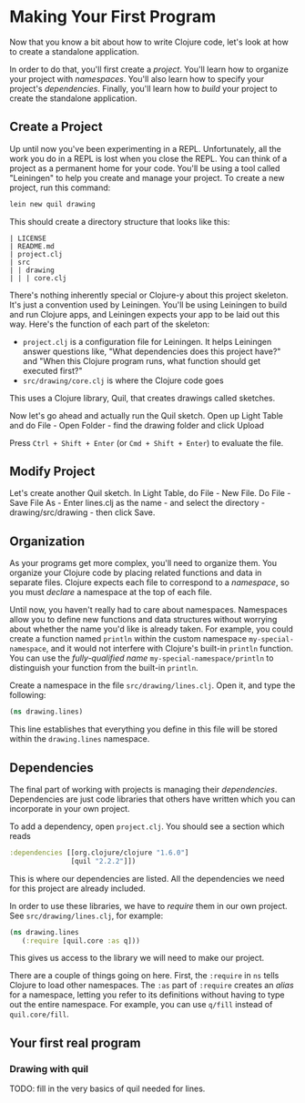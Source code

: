 Making Your First Program
=========================

Now that you know a bit about how to write Clojure code, let's look at how to create a standalone application.

In order to do that, you'll first create a *project*. You'll learn how to organize your project with *namespaces*. You'll also learn how to specify your project's *dependencies*. Finally, you'll learn how to *build* your project to create the standalone application.

## Create a Project

Up until now you've been experimenting in a REPL. Unfortunately, all the work you do in a REPL is lost when you close the REPL. You can think of a project as a permanent home for your code. You'll be using a tool called "Leiningen" to help you create and manage your project. To create a new project, run this command:

```clojure
lein new quil drawing
```

This should create a directory structure that looks like this:

```
| LICENSE
| README.md
| project.clj
| src
| | drawing 
| | | core.clj
```

There's nothing inherently special or Clojure-y about this project skeleton. It's just a convention used by Leiningen. You'll be using Leiningen to build and run Clojure apps, and Leiningen expects your app to be laid out this way. Here's the function of each part of the skeleton:

- `project.clj` is a configuration file for Leiningen. It helps
  Leiningen answer questions like, "What dependencies does this
  project have?" and "When this Clojure program runs, what function
  should get executed first?"
- `src/drawing/core.clj` is where the Clojure code goes

This uses a Clojure library, Quil, that creates drawings called sketches.

Now let's go ahead and actually run the Quil sketch. Open up Light Table and do File - Open Folder - find the drawing folder and click Upload

Press `Ctrl + Shift + Enter` (or `Cmd + Shift + Enter`) to evaluate the file.

## Modify Project

Let's create another Quil sketch. In Light Table, do File - New File. Do File - Save File As - Enter lines.clj as the name - and select the directory - drawing/src/drawing - then click Save. 

## Organization

As your programs get more complex, you'll need to organize them. You organize your Clojure code by placing related functions and data in separate files. Clojure expects each file to correspond to a *namespace*, so you must *declare* a namespace at the top of each file.

Until now, you haven't really had to care about namespaces. Namespaces allow you to define new functions and data structures without worrying about whether the name you'd like is already taken. For example, you could create a function named `println` within the custom namespace `my-special-namespace`, and it would not interfere with Clojure's built-in `println` function. You can use the *fully-qualified name* `my-special-namespace/println` to distinguish your function from the built-in `println`.

Create a namespace in the file `src/drawing/lines.clj`. Open it, and type the following:

```clojure
(ns drawing.lines)
```

This line establishes that everything you define in this file will be stored within the `drawing.lines` namespace.


## Dependencies

The final part of working with projects is managing their *dependencies*. Dependencies are just code libraries that others have written which you can incorporate in your own project.

To add a dependency, open `project.clj`. You should see a section which reads

```clj
:dependencies [[org.clojure/clojure "1.6.0"]
               [quil "2.2.2"]])
```

This is where our dependencies are listed. All the dependencies we need for this project are already included.

In order to use these libraries, we have to _require_ them in our own project. See `src/drawing/lines.clj`, for example:

```clojure
(ns drawing.lines
   (:require [quil.core :as q]))
```

This gives us access to the library we will need to make our project.

There are a couple of things going on here. First, the `:require` in `ns` tells Clojure to load other namespaces. The `:as` part of `:require` creates an *alias* for a namespace, letting you refer to its definitions without having to type out the entire namespace. For example, you can use `q/fill` instead of `quil.core/fill`.

## Your first real program

### Drawing with quil

TODO: fill in the very basics of quil needed for lines.
